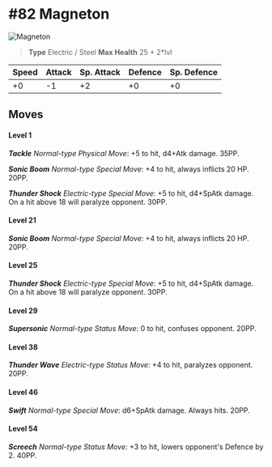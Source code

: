 # #82 Magneton


![Magneton](https://img.pokemondb.net/sprites/home/normal/1x/magneton.png)

> **Type** Electric / Steel
> **Max Health** 25 + 2\*lvl

| Speed | Attack | Sp. Attack | Defence | Sp. Defence |
| ----- | ------ | ---------- | ------- | ----------- |
| +0 | -1 | +2 | +0 | +0 |

## Moves
#### Level 1

***Tackle** Normal-type Physical Move*: +5 to hit, d4+Atk damage.  35PP.

***Sonic Boom** Normal-type Special Move*: +4 to hit, always inflicts 20 HP. 20PP.

***Thunder Shock** Electric-type Special Move*: +5 to hit, d4+SpAtk damage. On a hit above 18 will paralyze opponent. 30PP.
#### Level 21

***Sonic Boom** Normal-type Special Move*: +4 to hit, always inflicts 20 HP. 20PP.
#### Level 25

***Thunder Shock** Electric-type Special Move*: +5 to hit, d4+SpAtk damage. On a hit above 18 will paralyze opponent. 30PP.
#### Level 29

***Supersonic** Normal-type Status Move*: 0 to hit, confuses opponent. 20PP.
#### Level 38

***Thunder Wave** Electric-type Status Move*: +4 to hit, paralyzes opponent. 20PP.
#### Level 46

***Swift** Normal-type Special Move*: d6+SpAtk damage. Always hits. 20PP.
#### Level 54

***Screech** Normal-type Status Move*: +3 to hit, lowers opponent's Defence by 2. 40PP.

